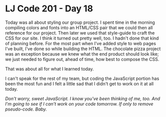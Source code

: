 # LJ Code 201 - Day 18

Today was all about styling our group project. I spent time in the morning compiling colors and fonts into an HTML/CSS pair that we could then all reference for our project. Then later we used that style-guide to craft the CSS for our site. I think it turned out pretty well, too. I hadn't done that kind of planning before. For the most part when I've added style to web pages I've built, I've done so while building the HTML. The chocolate pizza project was an exception because we knew what the end product should look like; we just needed to figure out, ahead of time, how best to compose the CSS.

That was about all for what I learned today.

I can't speak for the rest of my team, but coding the JavaScript portion has been the most fun and I felt a little sad that I didn't get to work on it at all today.

*Don't worry, sweet JavaScript. I know you've been thinking of me, too. And I'm going to see if I can't work on your code tomorrow. If only to remove pseudo-code. Baby.*
